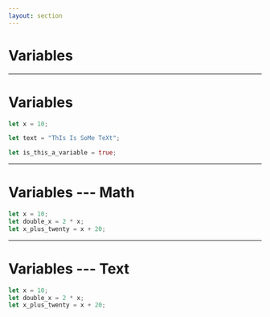 ```yaml
---
layout: section
---
```


# Variables

---

# Variables

```rust
let x = 10;

let text = "ThIs Is SoMe TeXt";

let is_this_a_variable = true;
```

---

# Variables --- Math

```rust
let x = 10;
let double_x = 2 * x;
let x_plus_twenty = x + 20;
```

---

# Variables --- Text

```rust
let x = 10;
let double_x = 2 * x;
let x_plus_twenty = x + 20;
```
